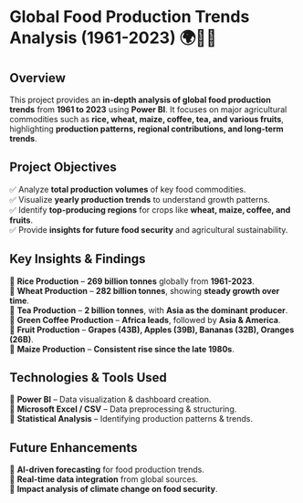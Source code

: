 
# **Global Food Production Trends Analysis (1961-2023) 🌍🍚🌾**  

## **Overview**  
This project provides an **in-depth analysis of global food production trends** from **1961 to 2023** using **Power BI**. It focuses on major agricultural commodities such as **rice, wheat, maize, coffee, tea, and various fruits**, highlighting **production patterns, regional contributions, and long-term trends**.  

## **Project Objectives**  
✅ Analyze **total production volumes** of key food commodities.  
✅ Visualize **yearly production trends** to understand growth patterns.  
✅ Identify **top-producing regions** for crops like **wheat, maize, coffee, and fruits**.  
✅ Provide **insights for future food security** and agricultural sustainability.  

## **Key Insights & Findings**  
📌 **Rice Production** – **269 billion tonnes** globally from **1961-2023**.  
📌 **Wheat Production** – **282 billion tonnes**, showing **steady growth over time**.  
📌 **Tea Production** – **2 billion tonnes**, with **Asia as the dominant producer**.  
📌 **Green Coffee Production** – **Africa leads**, followed by **Asia & America**.  
📌 **Fruit Production** – **Grapes (43B), Apples (39B), Bananas (32B), Oranges (26B)**.  
📌 **Maize Production** – **Consistent rise since the late 1980s**.  

## **Technologies & Tools Used**  
🔹 **Power BI** – Data visualization & dashboard creation.  
🔹 **Microsoft Excel / CSV** – Data preprocessing & structuring.  
🔹 **Statistical Analysis** – Identifying production patterns & trends.  

## **Future Enhancements**  
🚀 **AI-driven forecasting** for food production trends.  
🚀 **Real-time data integration** from global sources.  
🚀 **Impact analysis of climate change on food security**.  

